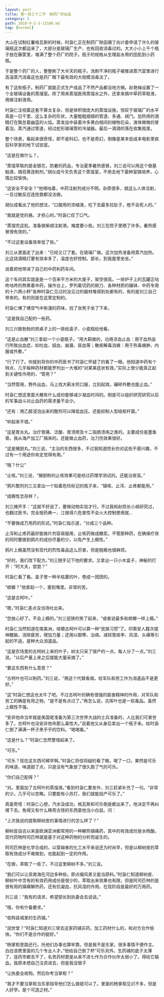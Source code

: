 ```yaml
---
layout: post
title: 第一百三十二节　制药厂的出品
category: 3
path: 2010-9-2-3-13100.md
tag: [normal]
---
```


大山在试制红薯格瓦斯的时候，时袅仁正在制药厂隙函珊丁向计委申请了许久的玻璃瓶这次都运来了，大部分是玻璃厂生产，也有回收消毒过的。大大小小上千个瓶子放在藤筐里，堆满了整个药厂的院子。瓶子的规格从生理盐水用的田肌到小药瓶。

于是整个药厂的人，整整刷了大半天的瓶子。洗刷干净的瓶子被推进蒸汽室里进行高温蒸汽消毒这也是药厂眼下最有效的大规模消毒法了。

有了这些瓶子。制药厂就能正式生产成品了不然产品都没地方搁。赵艳梅设置了一个全玻璃设备的蒸熘室。除了用来蒸馏医用蒸馏水之外，还拿来搞中草药萃取液，用做注射液用。

时袅仁注视着这套不算太复杂，但是体积很庞大的蒸馏设施，惊叹于玻璃厂的水平真是一日千里，这么复杂的形状，大量粗粗细细的管道、多通、阀门。加热用的酒精灯在飘忽着幽蓝的火焰。蒸发皿中装着许多黄白相间的植物花朵，液体微微的冒着泡，蒸汽通过管道，经过蛇形玻璃管的冷凝器。最后一滴滴的落在收集瓶里。

整个场景，看起来很奇怪，即不是科幻，也不是奇幻，倒像是某本低成本电影里疯狂科学家的地下试验室。

“这是在做什么？。

“蒸馏萃取的是金银花，防暑的药品，专治夏季暑热感冒。刘三说可以用这个做基础液，搞双黄连制剂。”胡仪成今天负责这个蒸馏室，不用去地下菌种室搞培养，心情比较愉快。

“这安全不安全？”他嘀咕着，中药注射剂成分不明。杂质很多，就这么人体注射，一旦过敏反应连抢救都没法做。

胡仪成看出了他的想法，“口服用的浓缩液，吃下去最多拉肚子，绝不会死人的。”

“我就是觉的悬。才担心的。”时袅仁叹了口气。

“蒸馏完这批。准备做柴胡注射液。难度要小些。刘三在院子里晒了许多。暑热感冒很有效的。”

“不过这套设备效率低了些。”

刘三从里面走了出来：“已经又订了套。在玻璃厂做。这次加热准备用蒸汽加热。比这烧酒精灯要有效率多了，温度也好控制。部长，到我屋里坐坐。”

说着把他带进了自己的中药利药车间。

这个车间其实就是是一个百来平方米的大屋子，架空很高。一排炉子上的瓦罐正咕咚咕咚的熬煮着中药，操作台上，罗列着切药的铡刀、各种材质的碾钵、中药专用的十六两小秤”各种时袅仁见过的没见过的器材堆得到处都有的，有的是刘三自己带来的。有的则是在这里定制的。

时袅仁噢了噢空气中弥漫的药味，找了张凳子坐了下来，

“这是我自己配的一些药。

刘三兴致勃勃的把桌子上的一排纸盒子、小瓷瓶给他看。

“这是止血散”刘三拿起一个小瓷瓶子。“用大蓟做的，功用凉血止血：用于血热妄行所致出血症，如吐血、妞血、崩漏、尿血等；散疾解毒消痈：用于热毒痈肿，内服或外敷，”

“行了行了。你就别背你的中药医书了时袅仁怀疑了的看了一眼。他知道中药有个特点，几乎每种药材都能罗列出一大堆的“对某某症状有效。”实际上很少能真正起到关键性作用的，“管用？”

“当然管用，野外出血，马上找大蓟水煎口服，立刻起效。碾碎外敷也能止血。”

时袅仁想这里面大概有什么成份能够减少凝血时间的。倒是可以组织研究研究以后的军事战斗对止血药的需求量不会少。

“还有：用乙醇浸泡出来的酣剂可以降低血压。还能抑制人型结核杆菌。”

“听起来不错。”

“这是胃炎丸。治疗胃痛、泛酸、胃溃痨及十二指肠溃疡之类的。主要成份是墨鱼骨。我从海产加工厂搞来的。还能做止血药，治刀伤效果很好。

“这是猪胆丸。”刘三说，“主治的东西很多，不过我知道院长你对这些不感兴趣，不过有一个用途你肯定觉得有用。”

“哦？什公”

“止咳。”刘三说，“猪胆粉的止咳效果可是经过药理学测试的。还能治夜盲。”

“鸦片酣剂刘三又拿出一个贴着危险标记的瓶子来，“镇咳、止泻、止疼都能用。”

“成瘾性怎存样？。

刘三摊开手：“这就不好说了，要做动物实验才行。不过我和赵院长小胡研究过，也翻过医书，完全按药典一、江做得六危害性不会火大控制使用就…

“不要做成万用药的形式。”时袅仁指示道，“分成三个品种。

止泻和止疼药最好能做片剂容易服用，止咳药做成糖浆。不管那种药，在确保疗效的同时要做到鸦片的成份尽量的少。以免产生上瘾性。”

鸦片上瘾虽然没有现代的烈性毒品这么厉害，但是脱瘾也很麻烦。

“好的，我们改下配方。”刘三随手记下他的要求。又拿出一只小木盒子，神秘的打开：“时大夫，尝尝？”

时袅仁看了看。盒子里一种半枯萎的叶，卷成一团团的。

“槟榔？”他拿起一个，塞到嘴里。非常的苦。

“这是古柯叶。”

“嗯，”时袅仁差点没当场吐出来。

“您放心好了。不会上瘾的。”刘三促狭的笑了起来，“或者说最多和槟榔一样上瘾。”

时袅仁当然知道在南美洲，咀嚼古柯叶可以算一种“民族习惯”了。印第安人籍次提神醒脑，消除疲劳，增加力量；还用以御寒、治病、减轻胃痉李、风湿、头痛等引起的不适。是种大众消遣品。

“这是农场里的古柯树上来的叶子，树太只采了很产的一点。每人分了一点。”刘三说。“以后产量上来之后就能大量采摘了。”

“要这东西有什么意思？”

“古柯叶也可以制药。”刘三说，“用这个代替香烟，给军队和劳工作为消遣品不是更好。”

“这”时袅仁想这也太牛了吧。不过古柯叶的确有很强的振奋精神的作用，对军队和劳工的确是有用之物，“是不是有点过了。”再怎么说，古挥叶也是一软毒品。虽然上瘾性不强。

“安非他命当年就是美国佬准备为第三次世界大战的士兵准备的，人比我们可普世多了。古柯叶也没安非他命那么毒性大。”说着他又从身后拿出一个瓶子来。给时袅仁倒了满满一杯子黑乎乎的饮料。“喝喝看。”

“这是什么？”时袅仁忽然警惕起来了。

“可乐。”

“可乐？现在这东西可稀罕啊。”时袅仁将信将疑的看了眼，喝了一口，果然是可乐的味道，味道甜了点，只是没有气象放了很久跑了气的可乐。

“你们自己配得？”

“对。里面加了古柯叶的蒸馏液。”看到时袅仁要发作，刘三赶紧补充了一句。“非常的少。几乎可以忽略。只要能有小苏打，我们就能投产可乐了。”

真是奇怪：时袅仁心想，汽水没成功，格瓦斯和可乐倒是都出来了。他决定不再纠缠下去。免得又有什么稀奇古怪的东西耍他当小白鼠。问：

“上次我说的提取柳树皮的事情进行的怎么样了？”

柳树皮自古以来是欧渊亚洲都常用的一种解热镇痛药，其中的有效成份是水杨酸。现代药物阿司匹林就是基于对这种药物的分析而诞生的。

阿司匹林是化学合成的，以穿越者的化工水平来说还为时尚早，但是以柳树皮的萃取有效成分不难做到，也能起到一定的作用。

“在做，萃取了一些了。不过这里柳树不多。”刘三说。

“我们可以让吴南海在河边多种些。即点缀风景又能当原料。”时袅仁知道柳树皮、柳树叶中含有的有效药用成份是很少的，萃取出来效果也有限，但是阿司匹林的是很有用的镇痛解热药，还有抗凝血，抗风湿的作用。在现阶段是最好的万用药。

刘三说：“我有的请求，希望部长到执委会去说说。”

“哦，你有什备要求。”

“收购县城里的生药铺。”

“润世堂？”时袅仁知道刘三常去这家药铺买药，加工药材什么的，和对方合作愉快。“你们不是合作的挺好。”

“杨掌柜思路还行。托他们办事也算牢靠。但是我不是东家，很多事情不便作主。白白浪费里面的几个专业人才。”他给自己倒了杯“可乐另外。生药铺的底子太薄了，连药市都去不了，名贵药材更是从来不进七作为合作伙伴太弱小了。得给它输血。我原本想自己注资进去，但是我没银子

“让执委会收购。然后你考当掌柜？”

“我才不要当掌柜当东家指导他们怎么做就可以了。里面的杨掌柜见识不多，但是人好学。是个可造之材。”